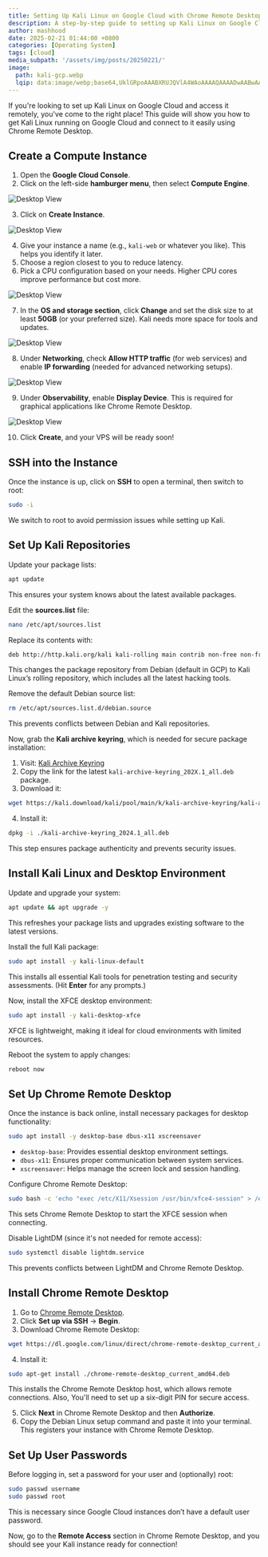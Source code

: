 ```yaml
---
title: Setting Up Kali Linux on Google Cloud with Chrome Remote Desktop
description: A step-by-step guide to setting up Kali Linux on Google Cloud and accessing it remotely using Chrome Remote Desktop.
author: mashhood
date: 2025-02-21 01:44:00 +0800
categories: [Operating System]
tags: [cloud]
media_subpath: '/assets/img/posts/20250221/'
image:
  path: kali-gcp.webp
  lqip: data:image/webp;base64,UklGRpoAAABXRUJQVlA4WAoAAAAQAAAADwAABwAAQUxQSDIAAAARL0AmbZurmr57yyIiqE8oiG0bejIYEQTgqiDA9vqnsUSI6H+oAERp2HZ65qP/VIAWAFZQOCBCAAAA8AEAnQEqEAAIAAVAfCWkAALp8sF8rgRgAP7o9FDvMCkMde9PK7euH5M1m6VWoDXf2FkP3BqV0ZYbO6NA/VFIAAAA
---
```

If you're looking to set up Kali Linux on Google Cloud and access it remotely, you've come to the right place! This guide will show you how to get Kali Linux running on Google Cloud and connect to it easily using Chrome Remote Desktop.

## Create a Compute Instance

1. Open the **Google Cloud Console**.
2. Click on the left-side **hamburger menu**, then select **Compute Engine**.

![Desktop View](kali-gcp1.webp)

3. Click on **Create Instance**.

![Desktop View](kali-gcp2.webp)

4. Give your instance a name (e.g., `kali-web` or whatever you like). This helps you identify it later.
5. Choose a region closest to you to reduce latency.
6. Pick a CPU configuration based on your needs. Higher CPU cores improve performance but cost more.

![Desktop View](kali-gcp3.webp)

7. In the **OS and storage section**, click **Change** and set the disk size to at least **50GB** (or your preferred size). Kali needs more space for tools and updates.

![Desktop View](kali-gcp4.webp)

8. Under **Networking**, check **Allow HTTP traffic** (for web services) and enable **IP forwarding** (needed for advanced networking setups).

![Desktop View](kali-gcp5.webp)

9. Under **Observability**, enable **Display Device**. This is required for graphical applications like Chrome Remote Desktop.

![Desktop View](kali-gcp6.webp)

10. Click **Create**, and your VPS will be ready soon!

## SSH into the Instance

Once the instance is up, click on **SSH** to open a terminal, then switch to root:

```bash
sudo -i
```

We switch to root to avoid permission issues while setting up Kali.

## Set Up Kali Repositories

Update your package lists:

```bash
apt update
```

This ensures your system knows about the latest available packages.

Edit the **sources.list** file:

```bash
nano /etc/apt/sources.list
```

Replace its contents with:

```bash
deb http://http.kali.org/kali kali-rolling main contrib non-free non-free-firmware
```

This changes the package repository from Debian (default in GCP) to Kali Linux’s rolling repository, which includes all the latest hacking tools.

Remove the default Debian source list:

```bash
rm /etc/apt/sources.list.d/debian.source
```

This prevents conflicts between Debian and Kali repositories.

Now, grab the **Kali archive keyring**, which is needed for secure package installation:

1. Visit: [Kali Archive Keyring](https://kali.download/kali/pool/main/k/kali-archive-keyring/)
2. Copy the link for the latest `kali-archive-keyring_202X.1_all.deb` package.
3. Download it:

```bash
wget https://kali.download/kali/pool/main/k/kali-archive-keyring/kali-archive-keyring_2024.1_all.deb
```

4. Install it:

```bash
dpkg -i ./kali-archive-keyring_2024.1_all.deb
```

This step ensures package authenticity and prevents security issues.

## Install Kali Linux and Desktop Environment

Update and upgrade your system:

```bash
apt update && apt upgrade -y
```

This refreshes your package lists and upgrades existing software to the latest versions.

Install the full Kali package:

```bash
sudo apt install -y kali-linux-default
```

This installs all essential Kali tools for penetration testing and security assessments. (Hit **Enter** for any prompts.)

Now, install the XFCE desktop environment:

```bash
sudo apt install -y kali-desktop-xfce
```

XFCE is lightweight, making it ideal for cloud environments with limited resources.

Reboot the system to apply changes:

```bash
reboot now
```

## Set Up Chrome Remote Desktop

Once the instance is back online, install necessary packages for desktop functionality:

```bash
sudo apt install -y desktop-base dbus-x11 xscreensaver
```

- `desktop-base`: Provides essential desktop environment settings.
- `dbus-x11`: Ensures proper communication between system services.
- `xscreensaver`: Helps manage the screen lock and session handling.

Configure Chrome Remote Desktop:

```bash
sudo bash -c 'echo "exec /etc/X11/Xsession /usr/bin/xfce4-session" > /etc/chrome-remote-desktop-session'
```

This sets Chrome Remote Desktop to start the XFCE session when connecting.

Disable LightDM (since it's not needed for remote access):

```bash
sudo systemctl disable lightdm.service
```

This prevents conflicts between LightDM and Chrome Remote Desktop.

## Install Chrome Remote Desktop

1. Go to [Chrome Remote Desktop](https://remotedesktop.google.com/).
2. Click **Set up via SSH** → **Begin**.
3. Download Chrome Remote Desktop:

```bash
wget https://dl.google.com/linux/direct/chrome-remote-desktop_current_amd64.deb
```

4. Install it:

```bash
sudo apt-get install ./chrome-remote-desktop_current_amd64.deb
```

This installs the Chrome Remote Desktop host, which allows remote connections. Also, You'll need to set up a six-digit PIN for secure access.

5. Click **Next** in Chrome Remote Desktop and then **Authorize**.
6. Copy the Debian Linux setup command and paste it into your terminal. This registers your instance with Chrome Remote Desktop.

## Set Up User Passwords

Before logging in, set a password for your user and (optionally) root:

```bash
sudo passwd username
sudo passwd root
```

This is necessary since Google Cloud instances don’t have a default user password.

Now, go to the **Remote Access** section in Chrome Remote Desktop, and you should see your Kali instance ready for connection!
